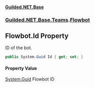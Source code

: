
#### [Guilded.NET.Base](index 'index')
### [Guilded.NET.Base.Teams](index#Guilded_NET_Base_Teams 'Guilded.NET.Base.Teams').[Flowbot](Flowbot 'Guilded.NET.Base.Teams.Flowbot')
## Flowbot.Id Property
ID of the bot.  
```csharp
public System.Guid Id { get; set; }
```

#### Property Value
[System.Guid](https://docs.microsoft.com/en-us/dotnet/api/System.Guid 'System.Guid')
Flowbot ID
